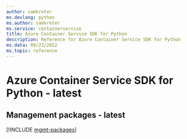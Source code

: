 ```yaml
---
author: samkreter
ms.devlang: python
ms.author: samkreter
ms.service: containerservice
title: Azure Container Service SDK for Python
description: Reference for Azure Container Service SDK for Python
ms.data: 09/23/2022
ms.topic: reference
---
```

# Azure Container Service SDK for Python - latest

## Management packages - latest
[!INCLUDE [mgmt-packages](container-service-mgmt-index.md)]
